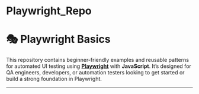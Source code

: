 # Playwright_Repo

# 🎭 Playwright Basics

This repository contains beginner-friendly examples and reusable patterns for automated UI testing using **[Playwright](https://playwright.dev/)** with **JavaScript**. 
It’s designed for QA engineers, developers, or automation testers looking to get started or build a strong foundation in Playwright.

---

